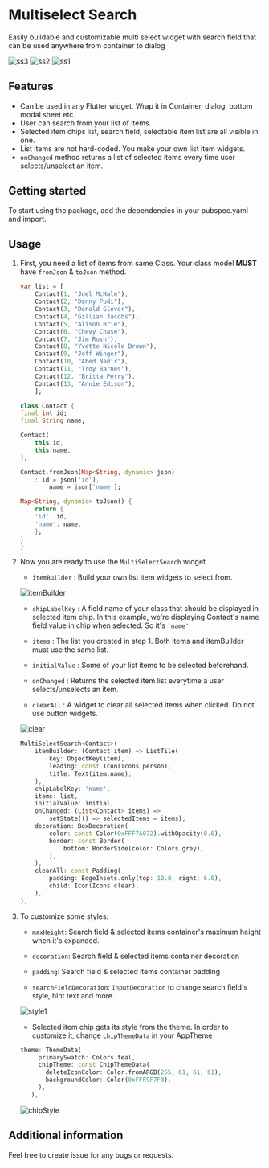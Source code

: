 # Multiselect Search

Easily buildable and customizable multi select widget with search field that can be used anywhere from container to dialog

![ss3](ss3.gif) ![ss2](ss2.gif) ![ss1](ss1.gif)

## Features

- Can be used in any Flutter widget. Wrap it in Container, dialog, bottom modal sheet etc.
- User can search from your list of items.
- Selected item chips list, search field, selectable item list are all visible in one.
- List items are not hard-coded. You make your own list item widgets.
- `onChanged` method returns a list of selected items every time user selects/unselect an item.

## Getting started

To start using the package, add the dependencies in your pubspec.yaml and import.

## Usage

1. First, you need a list of items from same Class.
   Your class model **MUST** have `fromJson` & `toJson` method.

    ```dart
    var list = [
        Contact(1, "Joel McHale"),
        Contact(2, "Danny Pudi"),
        Contact(3, "Donald Glover"),
        Contact(4, "Gillian Jacobs"),
        Contact(5, "Alison Brie"),
        Contact(6, "Chevy Chase"),
        Contact(7, "Jim Rush"),
        Contact(8, "Yvette Nicole Brown"),
        Contact(9, "Jeff Winger"),
        Contact(10, "Abed Nadir"),
        Contact(11, "Troy Barnes"),
        Contact(12, "Britta Perry"),
        Contact(13, "Annie Edison"),
        ];

    class Contact {
    final int id;
    final String name;

    Contact(
        this.id,
        this.name,
    );

    Contact.fromJson(Map<String, dynamic> json)
        : id = json['id'],
            name = json['name'];

    Map<String, dynamic> toJson() {
        return {
        'id': id,
        'name': name,
        };
    }
    }
    ```

2. Now you are ready to use the `MultiSelectSearch` widget.
   - `itemBuilder`
    : Build your own list item widgets to select from.

    ![itemBuilder](itemBuilder.png)

   - `chipLabelKey`
    : A field name of your class that should be displayed in selected item chip. In this example, we're displaying Contact's name field value in chip when selected. So it's `'name'`

   - `items`
    : The list you created in step 1. Both items and itemBuilder must use the same list.

   - `initialValue`
    : Some of your list items to be selected beforehand.

   - `onChanged`
    : Returns the selected item list everytime a user selects/unselects an item.

   - `clearAll`
    : A widget to clear all selected items when clicked. Do not use button widgets.

    ![clear](clear.png)

    ```dart
    MultiSelectSearch<Contact>(
        itemBuilder: (Contact item) => ListTile(
            key: ObjectKey(item),
            leading: const Icon(Icons.person),
            title: Text(item.name),
        ),
        chipLabelKey: 'name',
        items: list,
        initialValue: initial,
        onChanged: (List<Contact> items) =>
            setState(() => selectedItems = items),
        decoration: BoxDecoration(
            color: const Color(0xFFF7A072).withOpacity(0.6),
            border: const Border(
                bottom: BorderSide(color: Colors.grey),
            ),
        ),
        clearAll: const Padding(
            padding: EdgeInsets.only(top: 10.0, right: 6.0),
            child: Icon(Icons.clear),
        ),
    ),
    ```

3. To customize some styles:

   - `maxHeight`: Search field & selected items container's maximum height when it's expanded.

   - `decoration`: Search field & selected items container decoration

   - `padding`: Search field & selected items container padding
  
   - `searchFieldDecoration`: `InputDecoration` to change search field's style, hint text and more.

   ![style1](style1.png)

   - Selected item chip gets its style from the theme. In order to customize it, change `chipThemeData` in your AppTheme

   ```dart
   theme: ThemeData(
        primarySwatch: Colors.teal,
        chipTheme: const ChipThemeData(
          deleteIconColor: Color.fromARGB(255, 61, 61, 61),
          backgroundColor: Color(0xFFF9F7F3),
        ),
      ),
   ```

   ![chipStyle](chip.png)

## Additional information

Feel free to create issue for any bugs or requests.
